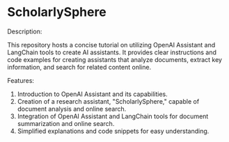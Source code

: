 # ScholarlySphere

Description:

This repository hosts a concise tutorial on utilizing OpenAI Assistant and LangChain tools to create AI assistants. It provides clear instructions and code examples for creating assistants that analyze documents, extract key information, and search for related content online.

Features:

1. Introduction to OpenAI Assistant and its capabilities.
2. Creation of a research assistant, "ScholarlySphere," capable of document analysis and online search.
3. Integration of OpenAI Assistant and LangChain tools for document summarization and online search.
4. Simplified explanations and code snippets for easy understanding.